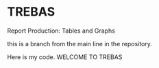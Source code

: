 # TREBAS
Report Production: Tables and Graphs 

this is a branch from the main line in the repository.

Here is my code. WELCOME TO TREBAS
